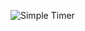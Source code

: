 ![Simple Timer](http://f.cl.ly/items/2H202U0J3Q47113z2x2G/Screen%20Shot%202012-03-29%20at%202.23.58%20PM.png)

